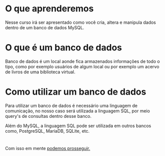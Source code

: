 # O que aprenderemos

Nesse curso irá ser apresentado como você cria, altera e manipula dados dentro de um banco de dados MySQL.

# O que é um banco de dados

Banco de dados é um local aonde fica armazenados informações de todo o tipo, como por exemplo usuários de algum local ou por exemplo um acervo de livros de uma biblioteca virtual.


# Como utilizar um banco de dados

Para utilizar um banco de dados é necessário uma linguagem de comunicação, no nosso caso será utilizada a linguagem SQL, por meio query's de consultas dentro desse banco.

Além do MySQL, a linguagem SQL pode ser utilizada em outros bancos como, PostgreSQL, MariaDB, SQLite, etc.

#

Com isso em mente <a href="./02-Projeto.md">podemos prosseguir.</a>